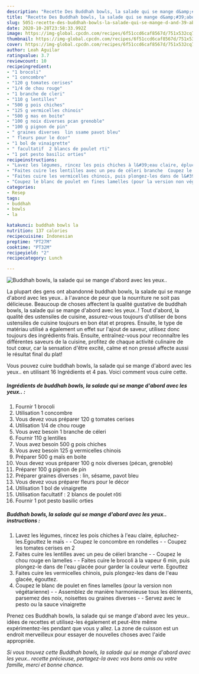 ```yaml
---
description: "Recette Des Buddhah bowls, la salade qui se mange d&amp;#39;abord avec les yeux.."
title: "Recette Des Buddhah bowls, la salade qui se mange d&amp;#39;abord avec les yeux.."
slug: 5051-recette-des-buddhah-bowls-la-salade-qui-se-mange-d-and-39-abord-avec-les-yeux
date: 2020-10-28T23:58:33.992Z
image: https://img-global.cpcdn.com/recipes/6f51ccd6caf8567d/751x532cq70/buddhah-bowls-la-salade-qui-se-mange-dabord-avec-les-yeux-photo-principale-de-la-recette.jpg
thumbnail: https://img-global.cpcdn.com/recipes/6f51ccd6caf8567d/751x532cq70/buddhah-bowls-la-salade-qui-se-mange-dabord-avec-les-yeux-photo-principale-de-la-recette.jpg
cover: https://img-global.cpcdn.com/recipes/6f51ccd6caf8567d/751x532cq70/buddhah-bowls-la-salade-qui-se-mange-dabord-avec-les-yeux-photo-principale-de-la-recette.jpg
author: Leah Aguilar
ratingvalue: 3.7
reviewcount: 10
recipeingredient:
- "1 brocoli"
- "1 concombre"
- "120 g tomates cerises"
- "1/4 de chou rouge"
- "1 branche de cleri"
- "110 g lentilles"
- "500 g pois chiches"
- "125 g vermicelles chinois"
- "500 g mas en boite"
- "100 g noix diverses pcan grenoble"
- "100 g pignon de pin"
- " graines diverses  lin ssame pavot bleu"
- " fleurs pour le dcor"
- "1 bol de vinaigrette"
- " facultatif  2 blancs de poulet rti"
- "1 pot pesto basilic orties"
recipeinstructions:
- "Lavez les légumes, rincez les pois chiches à l&#39;eau claire, épluchez-les.Egouttez le maïs  Coupez le concombre en rondelles  Coupez les tomates cerises en 2"
- "Faites cuire les lentilles avec un peu de céleri branche  Coupez le chou rouge en lamelles  Faites cuire le brocoli à la vapeur 6 min, puis plongez-le dans de l&#39;eau glacée pour garder la couleur verte. Egouttez"
- "Faites cuire les vermicelles chinois, puis plongez-les dans de l&#39;eau glacée, égouttez."
- "Coupez le blanc de poulet en fines lamelles (pour la version non végétarienne)  Assemblez de manière harmonieuse tous les éléments, parsemez des noix, noisettes ou graines diverses  Servez avec le pesto ou la sauce vinaigrette"
categories:
- Resep
tags:
- buddhah
- bowls
- la

katakunci: buddhah bowls la 
nutrition: 137 calories
recipecuisine: Indonesian
preptime: "PT27M"
cooktime: "PT32M"
recipeyield: "2"
recipecategory: Lunch

---
```



![Buddhah bowls, la salade qui se mange d&#39;abord avec les yeux..](https://img-global.cpcdn.com/recipes/6f51ccd6caf8567d/751x532cq70/buddhah-bowls-la-salade-qui-se-mange-dabord-avec-les-yeux-photo-principale-de-la-recette.jpg)

La plupart des gens ont abandonné buddhah bowls, la salade qui se mange d&#39;abord avec les yeux.. à l'avance de peur que la nourriture ne soit pas délicieuse. Beaucoup de choses affectent la qualité gustative de buddhah bowls, la salade qui se mange d&#39;abord avec les yeux..! Tout d'abord, la qualité des ustensiles de cuisine, assurez-vous toujours d'utiliser de bons ustensiles de cuisine toujours en bon état et propres. Ensuite, le type de matériau utilisé a également un effet sur l'ajout de saveur, utilisez donc toujours des ingrédients frais. Ensuite, entraînez-vous pour reconnaître les différentes saveurs de la cuisine, profitez de chaque activité culinaire de tout cœur, car la sensation d'être excité, calme et non pressé affecte aussi le résultat final du plat!

<!--inarticleads1-->

Vous pouvez cuire buddhah bowls, la salade qui se mange d&#39;abord avec les yeux.. en utilisant 16 Ingrédients et 4 pas. Voici comment vous cuire cette.

##### Ingrédients de buddhah bowls, la salade qui se mange d&#39;abord avec les yeux.. :

1. Fournir 1 brocoli
1. Utilisation 1 concombre
1. Vous devez vous préparer 120 g tomates cerises
1. Utilisation 1/4 de chou rouge
1. Vous avez besoin 1 branche de céleri
1. Fournir 110 g lentilles
1. Vous avez besoin 500 g pois chiches
1. Vous avez besoin 125 g vermicelles chinois
1. Préparer 500 g maïs en boite
1. Vous devez vous préparer 100 g noix diverses (pécan, grenoble)
1. Préparer 100 g pignon de pin
1. Préparer  graines diverses : lin, sésame, pavot bleu
1. Vous devez vous préparer  fleurs pour le décor
1. Utilisation 1 bol de vinaigrette
1. Utilisation  facultatif : 2 blancs de poulet rôti
1. Fournir 1 pot pesto basilic orties




<!--inarticleads2-->

##### Buddhah bowls, la salade qui se mange d&#39;abord avec les yeux.. instructions :

1. Lavez les légumes, rincez les pois chiches à l&#39;eau claire, épluchez-les.Egouttez le maïs -  - Coupez le concombre en rondelles -  - Coupez les tomates cerises en 2
1. Faites cuire les lentilles avec un peu de céleri branche -  - Coupez le chou rouge en lamelles -  - Faites cuire le brocoli à la vapeur 6 min, puis plongez-le dans de l&#39;eau glacée pour garder la couleur verte. Egouttez
1. Faites cuire les vermicelles chinois, puis plongez-les dans de l&#39;eau glacée, égouttez.
1. Coupez le blanc de poulet en fines lamelles (pour la version non végétarienne) -  - Assemblez de manière harmonieuse tous les éléments, parsemez des noix, noisettes ou graines diverses -  - Servez avec le pesto ou la sauce vinaigrette




<!--inarticleads1-->

<p>
Prenez ces Buddhah bowls, la salade qui se mange d&#39;abord avec les yeux.. idées de recettes et utilisez-les également et peut-être même expérimentez-les pendant que vous y allez. La zone de cuisson est un endroit merveilleux pour essayer de nouvelles choses avec l'aide appropriée.
</p>

<p>
<i>Si vous trouvez cette Buddhah bowls, la salade qui se mange d&#39;abord avec les yeux.. recette précieuse, partagez-la avec vos bons amis ou votre famille, merci et bonne chance.</i>
</p>
